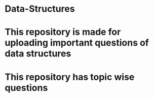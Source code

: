 # Data-Structures
# This repository is made for uploading important questions of data structures 
# This repository has topic wise questions

